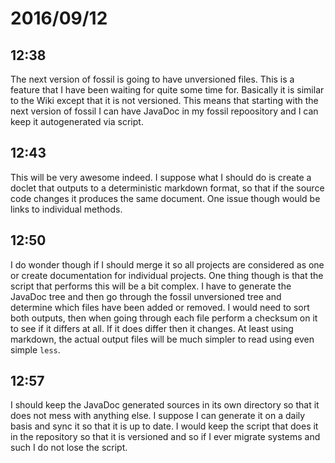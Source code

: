 # 2016/09/12

## 12:38

The next version of fossil is going to have unversioned files. This is a
feature that I have been waiting for quite some time for. Basically it is
similar to the Wiki except that it is not versioned. This means that starting
with the next version of fossil I can have JavaDoc in my fossil repoository
and I can keep it autogenerated via script.

## 12:43

This will be very awesome indeed. I suppose what I should do is create a doclet
that outputs to a deterministic markdown format, so that if the source code
changes it produces the same document. One issue though would be links to
individual methods.

## 12:50

I do wonder though if I should merge it so all projects are considered as one
or create documentation for individual projects. One thing though is that the
script that performs this will be a bit complex. I have to generate the JavaDoc
tree and then go through the fossil unversioned tree and determine which files
have been added or removed. I would need to sort both outputs, then when
going through each file perform a checksum on it to see if it differs at all.
If it does differ then it changes. At least using markdown, the actual output
files will be much simpler to read using even simple `less`.

## 12:57

I should keep the JavaDoc generated sources in its own directory so that it
does not mess with anything else. I suppose I can generate it on a daily basis
and sync it so that it is up to date. I would keep the script that does it in
the repository so that it is versioned and so if I ever migrate systems and
such I do not lose the script.

